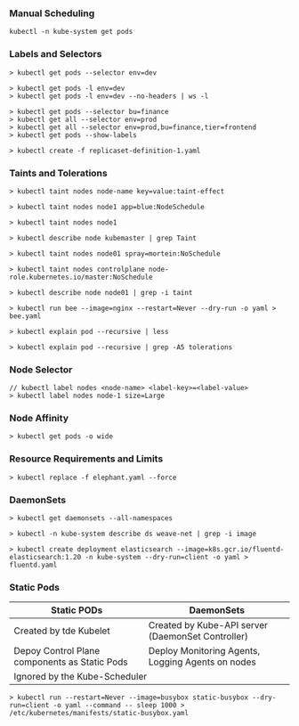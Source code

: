 ### Manual Scheduling

```
kubectl -n kube-system get pods
```

### Labels and Selectors

```
> kubectl get pods --selector env=dev

> kubectl get pods -l env=dev
> kubectl get pods -l env=dev --no-headers | ws -l

> kubectl get pods --selector bu=finance
> kubectl get all --selector env=prod
> kubectl get all --selector env=prod,bu=finance,tier=frontend
> kubectl get pods --show-labels

> kubectl create -f replicaset-definition-1.yaml
```

### Taints and Tolerations

```
> kubectl taint nodes node-name key=value:taint-effect

> kubectl taint nodes node1 app=blue:NodeSchedule

> kubectl taint nodes node1

> kubectl describe node kubemaster | grep Taint

> kubectl taint nodes node01 spray=mortein:NoSchedule

> kubectl taint nodes controlplane node-role.kubernetes.io/master:NoSchedule

> kubectl describe node node01 | grep -i taint

> kubectl run bee --image=nginx --restart=Never --dry-run -o yaml > bee.yaml

> kubectl explain pod --recursive | less

> kubectl explain pod --recursive | grep -A5 tolerations

```

### Node Selector

```
// kubectl label nodes <node-name> <label-key>=<label-value>
> kubectl label nodes node-1 size=Large
```

### Node Affinity

```
> kubectl get pods -o wide
```

### Resource Requirements and Limits

```
> kubectl replace -f elephant.yaml --force
```

### DaemonSets

```
> kubectl get daemonsets --all-namespaces

> kubectl -n kube-system describe ds weave-net | grep -i image

> kubectl create deployment elasticsearch --image=k8s.gcr.io/fluentd-elasticsearch:1.20 -n kube-system --dry-run=client -o yaml > fluentd.yaml
```

### Static Pods

<table>
    <thead>
        <tr>
            <th>Static PODs</th>
            <th>DaemonSets</th>
        </tr>
    </thead>
    <tbody>
        <tr>
            <td>Created by tde Kubelet</td>
            <td>Created by Kube-API server (DaemonSet Controller)</td>
        </tr>
        <tr>
            <td>Depoy Control Plane components as Static Pods</td>
            <td>Deploy Monitoring Agents, Logging Agents on nodes</td>
        </tr>
        <tr>
            <td colspan=2>Ignored by the Kube-Scheduler</td>
        </tr>
    </tbody>
</table>

```
> kubectl run --restart=Never --image=busybox static-busybox --dry-run=client -o yaml --command -- sleep 1000 > /etc/kubernetes/manifests/static-busybox.yaml
```
